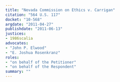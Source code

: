 ```yaml
---
title: "Nevada Commission on Ethics v. Carrigan"
citation: "564 U.S. 117"
docket: "10-568"
argdate: "2011-04-27"
publishdate: "2011-06-13"
justices:
- 1986scalia
advocates:
- "John P. Elwood"
- "E. Joshua Rosenkranz"
roles:
- "on behalf of the Petitioner"
- "on behalf of the Respondent"
summary: ""
---
```


